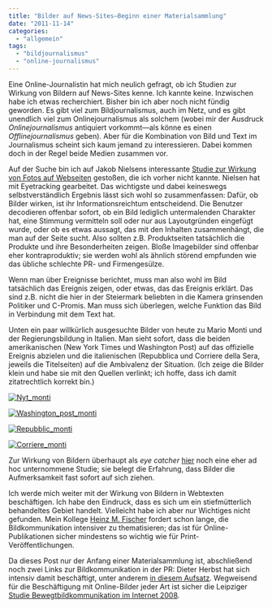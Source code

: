 ```yaml
---
title: "Bilder auf News-Sites—Beginn einer Materialsammlung"
date: "2011-11-14"
categories: 
  - "allgemein"
tags: 
  - "bildjournalismus"
  - "online-journalismus"
---
```


Eine Online-Journalistin hat mich neulich gefragt, ob ich Studien zur Wirkung von Bildern auf News-Sites kenne. Ich kannte keine. Inzwischen habe ich etwas recherchiert. Bisher bin ich aber noch nicht fündig geworden. Es gibt viel zum Bildjournalismus, auch im Netz, und es gibt unendlich viel zum Onlinejournalismus als solchem (wobei mir der Ausdruck _Onlinejournalismus_ antiquiert vorkommt—als könne es einen _Offlinejournalismus_ geben). Aber für die Kombination von Bild und Text im Journalismus scheint sich kaum jemand zu interessieren. Dabei kommen doch in der Regel beide Medien zusammen vor.

Auf der Suche bin ich auf Jakob Nielsens interessante [Studie zur Wirkung von Fotos auf Webseiten](http://www.useit.com/alertbox/photo-content.html "Photos as Web Content (Jakob Nielsen's Alertbox)") gestoßen, die ich vorher nicht kannte. Nielsen hat mit Eyetracking gearbeitet. Das wichtigste und dabei keineswegs selbstverständlich Ergebnis lässt sich wohl so zusammenfassen: Dafür, ob Bilder wirken, ist ihr Informationsreichtum entscheidend. Die Benutzer decodieren offenbar sofort, ob ein Bild lediglich untermalenden Charakter hat, eine Stimmung vermitteln soll oder nur aus Layoutgründen eingefügt wurde, oder ob es etwas aussagt, das mit den Inhalten zusammenhängt, die man auf der Seite sucht. Also sollten z.B. Produktseiten tatsächlich die Produkte und ihre Besonderheiten zeigen. Bloße Imagebilder sind offenbar eher kontraproduktiv; sie werden wohl als ähnlich störend empfunden wie das übliche schlechte PR- und Firmengesülze.

Wenn man über Ereignisse berichtet, muss man also wohl im Bild tatsächlich das Ereignis zeigen, oder etwas, das das Ereignis erklärt. Das sind z.B. nicht die hier in der Steiermark beliebten in die Kamera grinsenden Politiker und C-Promis. Man muss sich überlegen, welche Funktion das Bild in Verbindung mit dem Text hat.

Unten ein paar willkürlich ausgesuchte Bilder von heute zu Mario Monti und der Regierungsbildung in Italien. Man sieht sofort, dass die beiden amerikanischen (New York Times und Washington Post) auf das offizielle Ereignis abzielen und die italienischen (Repubblica und Corriere della Sera, jeweils die Titelseiten) auf die Ambivalenz der Situation. (Ich zeige die Bilder klein und habe sie mit den Quellen verlinkt; ich hoffe, dass ich damit zitatrechtlich korrekt bin.)

[![Nyt_monti](http://heinz.typepad.com/.a/6a00d83451d60069e20162fc61e9ec970d-300wi "Nyt_monti")](http://www.nytimes.com/2011/11/14/world/europe/mario-monti-asked-to-form-a-new-government-in-italy.html?_r=1&ref=mariomonti)

[![Washington_post_monti](http://heinz.typepad.com/.a/6a00d83451d60069e2015436e0106a970c-300wi "Washington_post_monti")](http://www.washingtonpost.com/world/europe/interim-italian-pm-mario-monti-works-to-form-new-government/2011/11/14/gIQADRTdKN_story.html?sub=AR)

[![Repubblic_monti](http://heinz.typepad.com/.a/6a00d83451d60069e20162fc61eb9f970d-300wi "Repubblic_monti")](http://www.repubblica.it/)

[![Corriere_monti](http://heinz.typepad.com/.a/6a00d83451d60069e2015436e0116a970c-300wi "Corriere_monti")](http://www.corriere.it/)

Zur Wirkung von Bildern überhaupt als _eye catcher_ [hier](http://usableworld.com.au/2009/03/16/you-look-where-they-look/ "You look where they look | User Experience Strategy, Usability Testing, Eye Tracking - UsableWorld") noch eine eher ad hoc unternommene Studie; sie belegt die Erfahrung, dass Bilder die Aufmerksamkeit fast sofort auf sich ziehen.

Ich werde mich weiter mit der Wirkung von Bildern in Webtexten beschäftigen. Ich habe den Eindruck, dass es sich um ein stiefmütterlich behandeltes Gebiet handelt. Vielleicht habe ich aber nur Wichtiges nicht gefunden. Mein Kollege [Heinz M. Fischer](http://www.fh-joanneum.at/aw/home/Studienangebot_Uebersicht/fachbereich_internationale_wirtschaft/jpr/Menschen/Team/~baqn/jpr_teamdetails/?perid=%2D1025000000000006832&lan=de "Persönliche Details |  Journalismus und Public Relations (PR) |  FH JOANNEUM Gesellschaft mbH :: University of applied sciences") fordert schon lange, die Bildkommunikation intensiver zu thematisieren; das ist für Online-Publikationen sicher mindestens so wichtig wie für Print-Veröffentlichungen.

Da dieses Post nur der Anfang einer Materialsammlung ist, abschließend noch zwei Links zur Bildkommunikation in der PR: Dieter Herbst hat sich intensiv damit beschäftigt, unter anderem [in diesem Aufsatz](http://www.competence-site.de/360-grad-feedback/Professioneller-Einsatz-von-Fotos-in-den-PR "Professioneller Einsatz von Fotos in den PR"). Wegweisend für die Beschäftigung mit Online-Bilder jeder Art ist sicher die Leipziger [Studie Bewegtbildkommunikation im Internet 2008](http://www.bewegtbildstudie.de/ "Studie Bewegtbildkommunikation im Internet 2008 - bewegtbildstudie.de").
